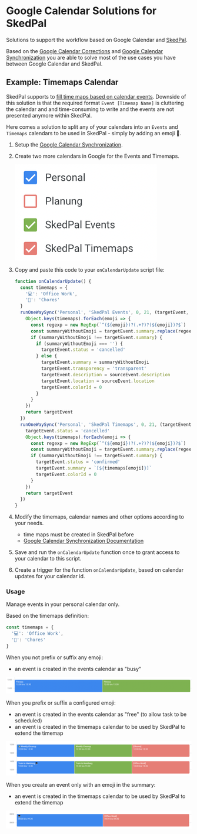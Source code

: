 # Google Calendar Solutions for SkedPal

Solutions to support the workflow based on Google Calendar and [SkedPal](https://skedpal.com/).

Based on the [Google Calendar Corrections](https://github.com/scriptPilot/google-calendar-correction) and [Google Calendar Synchronization](https://github.com/scriptPilot/google-calendar-synchronization) you are able to solve most of the use cases you have between Google Calendar and SkedPal.

## Example: Timemaps Calendar

SkedPal supports to [fill time maps based on calendar events](https://skedpal.com/knowledge-base/amending-a-time-map-with-calendar-events/). Downside of this solution is that the required format `Event [Timemap Name]` is cluttering the calendar and and time-consuming to write and the events are not presented anymore within SkedPal.

Here comes a solution to split any of your calendars into an `Events` and `Timemaps` calendars to be used in SkedPal - simply by adding an emoji 🥳.

1. Setup the [Google Calendar Synchronization](https://github.com/scriptPilot/google-calendar-synchronization).

2. Create two more calendars in Google for the Events and Timemaps.

    ![Calendar Selection](docs/calendarSelection.png)

3. Copy and paste this code to your `onCalendarUpdate` script file:

    ```js
    function onCalendarUpdate() {
      const timemaps = {
        '💻': 'Office Work',
        '🏡': 'Chores'
      }
      runOneWaySync('Personal', 'SkedPal Events', 0, 21, (targetEvent, sourceEvent) => {
        Object.keys(timemaps).forEach(emoji => {
          const regexp = new RegExp(`^(${emoji})?(.+?)?(${emoji})?$`)
          const summaryWithoutEmoji = targetEvent.summary.replace(regexp, '$2').trim()
          if (summaryWithoutEmoji !== targetEvent.summary) {        
            if (summaryWithoutEmoji === '') {
              targetEvent.status = 'cancelled'
            } else {
              targetEvent.summary = summaryWithoutEmoji
              targetEvent.transparency = 'transparent'
              targetEvent.description = sourceEvent.description
              targetEvent.location = sourceEvent.location
              targetEvent.colorId = 0
            }
          }
        })   
        return targetEvent
      })
      runOneWaySync('Personal', 'SkedPal Timemaps', 0, 21, (targetEvent, sourceEvent) => {   
        targetEvent.status = 'cancelled'
        Object.keys(timemaps).forEach(emoji => {
          const regexp = new RegExp(`^(${emoji})?(.+?)?(${emoji})?$`)
          const summaryWithoutEmoji = targetEvent.summary.replace(regexp, '$2').trim()
          if (summaryWithoutEmoji !== targetEvent.summary) {        
            targetEvent.status = 'confirmed'
            targetEvent.summary = `[${timemaps[emoji]}]`
            targetEvent.colorId = 0
          }
        })
        return targetEvent
      })
    }
    ```
    
4. Modify the timemaps, calendar names and other options according to your needs.
   - time maps must be created in SkedPal before
   - [Google Calendar Synchronization Documentation](https://github.com/scriptPilot/google-calendar-synchronization)

5. Save and run the `onCalendarUpdate` function once to grant access to your calendar to this script.
   
6. Create a trigger for the function `onCalendarUpdate`, based on calendar updates for your calendar id.

### Usage

Manage events in your personal calendar only.

Based on the timemaps definition:

```js
const timemaps = {
  '💻': 'Office Work',
  '🏡': 'Chores'
}
```  

When you not prefix or suffix any emoji:
  - an event is created in the events calendar as "busy"

![Event Only](docs/eventOnly.png)

When you prefix or suffix a configured emoji:
  - an event is created in the events calendar as "free" (to allow task to be scheduled)
  - an event is created in the timemaps calendar to be used by SkedPal to extend the timemap

![eventAndTimemap](docs/eventAndTimemap.png)

When you create an event only with an emoji in the summary:
  - an event is created in the timemaps calendar to be used by SkedPal to extend the timemap

![Timemap Only](docs/timemapOnly.png)
